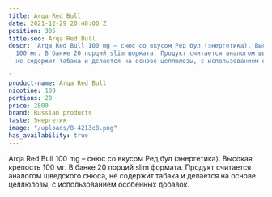 ```yaml
---
title: Arqa Red Bull
date: 2021-12-29 20:48:00 Z
position: 305
title-seo: Arqa Red Bull
descr: 'Arqa Red Bull 100 mg – снюс со вкусом Ред бул (энергетика). Высокая крепость
  100 мг. В банке 20 порций slim формата. Продукт считается аналогом шведского снюса,
  не содержит табака и делается на основе целлюлозы, с использованием особенных добавок.

'
product-name: Arqa Red Bull
nicotine: 100
portions: 20
price: 2800
brand: Russian products
taste: Энергетик
image: "/uploads/8-4213c8.png"
has_availability: true
---
```


Arqa Red Bull 100 mg – снюс со вкусом Ред бул (энергетика). Высокая крепость 100 мг. В банке 20 порций slim формата. Продукт считается аналогом шведского снюса, не содержит табака и делается на основе целлюлозы, с использованием особенных добавок.
